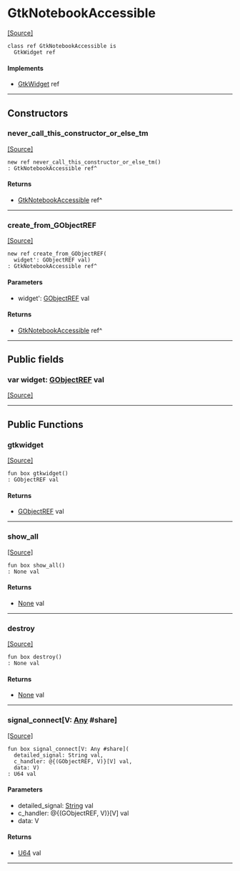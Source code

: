 # GtkNotebookAccessible
<span class="source-link">[[Source]](src/gtk3/GtkNotebookAccessible.md#L6)</span>
```pony
class ref GtkNotebookAccessible is
  GtkWidget ref
```

#### Implements

* [GtkWidget](gtk3-GtkWidget.md) ref

---

## Constructors

### never_call_this_constructor_or_else_tm
<span class="source-link">[[Source]](src/gtk3/GtkNotebookAccessible.md#L10)</span>


```pony
new ref never_call_this_constructor_or_else_tm()
: GtkNotebookAccessible ref^
```

#### Returns

* [GtkNotebookAccessible](gtk3-GtkNotebookAccessible.md) ref^

---

### create_from_GObjectREF
<span class="source-link">[[Source]](src/gtk3/GtkNotebookAccessible.md#L13)</span>


```pony
new ref create_from_GObjectREF(
  widget': GObjectREF val)
: GtkNotebookAccessible ref^
```
#### Parameters

*   widget': [GObjectREF](gtk3-..-gobject-GObjectREF.md) val

#### Returns

* [GtkNotebookAccessible](gtk3-GtkNotebookAccessible.md) ref^

---

## Public fields

### var widget: [GObjectREF](gtk3-..-gobject-GObjectREF.md) val
<span class="source-link">[[Source]](src/gtk3/GtkNotebookAccessible.md#L7)</span>



---

## Public Functions

### gtkwidget
<span class="source-link">[[Source]](src/gtk3/GtkNotebookAccessible.md#L9)</span>


```pony
fun box gtkwidget()
: GObjectREF val
```

#### Returns

* [GObjectREF](gtk3-..-gobject-GObjectREF.md) val

---

### show_all
<span class="source-link">[[Source]](src/gtk3/GtkWidget.md#L4)</span>


```pony
fun box show_all()
: None val
```

#### Returns

* [None](builtin-None.md) val

---

### destroy
<span class="source-link">[[Source]](src/gtk3/GtkWidget.md#L10)</span>


```pony
fun box destroy()
: None val
```

#### Returns

* [None](builtin-None.md) val

---

### signal_connect\[V: [Any](builtin-Any.md) #share\]
<span class="source-link">[[Source]](src/gtk3/GtkWidget.md#L13)</span>


```pony
fun box signal_connect[V: Any #share](
  detailed_signal: String val,
  c_handler: @{(GObjectREF, V)}[V] val,
  data: V)
: U64 val
```
#### Parameters

*   detailed_signal: [String](builtin-String.md) val
*   c_handler: @{(GObjectREF, V)}[V] val
*   data: V

#### Returns

* [U64](builtin-U64.md) val

---

